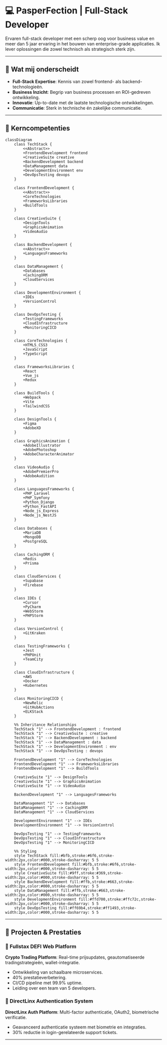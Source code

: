 # 💻 PasperFection | Full-Stack Developer

Ervaren full-stack developer met een scherp oog voor business value en meer dan 5 jaar ervaring in het bouwen van enterprise-grade applicaties. Ik lever oplossingen die zowel technisch als strategisch sterk zijn.
<!--div align="center">
  <img src="https://raw.githubusercontent.com/PasperFection/PasperFection/403e79de3b419441574cff5baa0291dd20cb8231/profile-3d-contrib/profile-season-animate.svg" alt="3D Contribution Graph" width="100%">
</div-->

---

## 💪 Wat mij onderscheidt
- **Full-Stack Expertise**: Kennis van zowel frontend- als backend-technologieën.
- **Business Inzicht**: Begrip van business processen en ROI-gedreven ontwikkeling.
- **Innovatie**: Up-to-date met de laatste technologische ontwikkelingen.
- **Communicatie**: Sterk in technische én zakelijke communicatie.

---

## 🎯 Kerncompetenties

```mermaid
classDiagram
    class TechStack {
        <<Abstract>>
        +FrontendDevelopment frontend
        +CreativeSuite creative
        +BackendDevelopment backend
        +DataManagement data
        +DevelopmentEnvironment env
        +DevOpsTesting devops
    }

    class FrontendDevelopment {
        <<Abstract>>
        +CoreTechnologies
        +FrameworksLibraries
        +BuildTools
    }
    
    class CreativeSuite {
        +DesignTools
        +GraphicsAnimation
        +VideoAudio
    }

    class BackendDevelopment {
        <<Abstract>>
        +LanguagesFrameworks
    }

    class DataManagement {
        +Databases
        +CachingORM
        +CloudServices
    }

    class DevelopmentEnvironment {
        +IDEs
        +VersionControl
    }

    class DevOpsTesting {
        +TestingFrameworks
        +CloudInfrastructure
        +MonitoringCICD
    }

    class CoreTechnologies {
        +HTML5_CSS3
        +JavaScript
        +TypeScript
    }

    class FrameworksLibraries {
        +React
        +Vue_js
        +Redux
    }

    class BuildTools {
        +Webpack
        +Vite
        +TailwindCSS
    }

    class DesignTools {
        +Figma
        +AdobeXD
    }

    class GraphicsAnimation {
        +AdobeIllustrator
        +AdobePhotoshop
        +AdobeCharacterAnimator
    }

    class VideoAudio {
        +AdobePremierPro
        +AdobeAudition
    }

    class LanguagesFrameworks {
        +PHP_Laravel
        +PHP_Symfony
        +Python_Django
        +Python_FastAPI
        +Node_js_Express
        +Node_js_NestJS
    }

    class Databases {
        +MariaDB
        +MongoDB
        +PostgreSQL
    }

    class CachingORM {
        +Redis
        +Prisma
    }

    class CloudServices {
        +Supabase
        +Firebase
    }

    class IDEs {
        +Cursor
        +PyCharm
        +WebStorm
        +PHPStorm
    }

    class VersionControl {
        +GitKraken
    }

    class TestingFrameworks {
        +Jest
        +PHPUnit
        +TeamCity
    }

    class CloudInfrastructure {
        +AWS
        +Docker
        +Kubernetes
    }

    class MonitoringCICD {
        +NewRelic
        +GitHubActions
        +ELKStack
    }

    %% Inheritance Relationships
    TechStack "1" --> FrontendDevelopment : frontend
    TechStack "1" --> CreativeSuite : creative
    TechStack "1" --> BackendDevelopment : backend
    TechStack "1" --> DataManagement : data
    TechStack "1" --> DevelopmentEnvironment : env
    TechStack "1" --> DevOpsTesting : devops

    FrontendDevelopment "1" --> CoreTechnologies
    FrontendDevelopment "1" --> FrameworksLibraries
    FrontendDevelopment "1" --> BuildTools

    CreativeSuite "1" --> DesignTools
    CreativeSuite "1" --> GraphicsAnimation
    CreativeSuite "1" --> VideoAudio

    BackendDevelopment "1" --> LanguagesFrameworks

    DataManagement "1" --> Databases
    DataManagement "1" --> CachingORM
    DataManagement "1" --> CloudServices

    DevelopmentEnvironment "1" --> IDEs
    DevelopmentEnvironment "1" --> VersionControl

    DevOpsTesting "1" --> TestingFrameworks
    DevOpsTesting "1" --> CloudInfrastructure
    DevOpsTesting "1" --> MonitoringCICD

    %% Styling
    style TechStack fill:#bfb,stroke:#6f6,stroke-width:2px,color:#000,stroke-dasharray: 5 5
    style FrontendDevelopment fill:#bfb,stroke:#6f6,stroke-width:2px,color:#000,stroke-dasharray: 5 5
    style CreativeSuite fill:#9ff,stroke:#369,stroke-width:2px,color:#000,stroke-dasharray: 5 5
    style BackendDevelopment fill:#ffb,stroke:#663,stroke-width:2px,color:#000,stroke-dasharray: 5 5
    style DataManagement fill:#ffb,stroke:#663,stroke-width:2px,color:#000,stroke-dasharray: 5 5
    style DevelopmentEnvironment fill:#ffd700,stroke:#ffc72c,stroke-width:2px,color:#000,stroke-dasharray: 5 5
    style DevOpsTesting fill:#ff69b4,stroke:#ff1493,stroke-width:2px,color:#000,stroke-dasharray: 5 5
```

---

## 🚀 Projecten & Prestaties

### 💱 Fullstax DEFI Web Platform
**Crypto Trading Platform**: Real-time prijsupdates, geautomatiseerde tradingstrategieën, wallet-integratie.

- Ontwikkeling van schaalbare microservices.
- 40% prestatieverbetering.
- CI/CD pipeline met 99.9% uptime.
- Leiding over een team van 5 developers.

### 🔐 DirectLinx Authentication System
**DirectLinx Auth Platform**: Multi-factor authenticatie, OAuth2, biometrische verificatie.

- Geavanceerd authenticatie systeem met biometrie en integraties.
- 30% reductie in login-gerelateerde support tickets.

---

